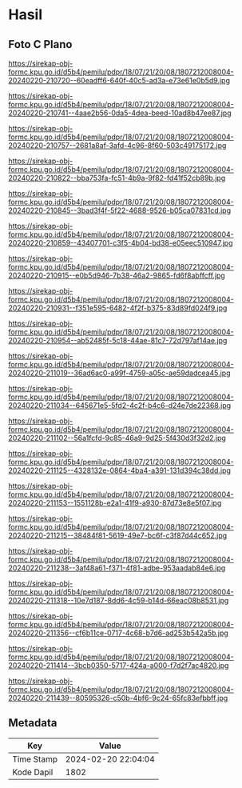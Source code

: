 # Hasil

## Foto C Plano

https://sirekap-obj-formc.kpu.go.id/d5b4/pemilu/pdpr/18/07/21/20/08/1807212008004-20240220-210720--60eadff6-640f-40c5-ad3a-e73e61e0b5d9.jpg

https://sirekap-obj-formc.kpu.go.id/d5b4/pemilu/pdpr/18/07/21/20/08/1807212008004-20240220-210741--4aae2b56-0da5-4dea-beed-10ad8b47ee87.jpg

https://sirekap-obj-formc.kpu.go.id/d5b4/pemilu/pdpr/18/07/21/20/08/1807212008004-20240220-210757--2681a8af-3afd-4c96-8f60-503c49175172.jpg

https://sirekap-obj-formc.kpu.go.id/d5b4/pemilu/pdpr/18/07/21/20/08/1807212008004-20240220-210822--bba753fa-fc51-4b9a-9f82-fd41f52cb89b.jpg

https://sirekap-obj-formc.kpu.go.id/d5b4/pemilu/pdpr/18/07/21/20/08/1807212008004-20240220-210845--3bad3f4f-5f22-4688-9526-b05ca07831cd.jpg

https://sirekap-obj-formc.kpu.go.id/d5b4/pemilu/pdpr/18/07/21/20/08/1807212008004-20240220-210859--43407701-c3f5-4b04-bd38-e05eec510947.jpg

https://sirekap-obj-formc.kpu.go.id/d5b4/pemilu/pdpr/18/07/21/20/08/1807212008004-20240220-210915--e0b5d946-7b38-46a2-9865-fd6f8abffcff.jpg

https://sirekap-obj-formc.kpu.go.id/d5b4/pemilu/pdpr/18/07/21/20/08/1807212008004-20240220-210931--f351e595-6482-4f2f-b375-83d89fd024f9.jpg

https://sirekap-obj-formc.kpu.go.id/d5b4/pemilu/pdpr/18/07/21/20/08/1807212008004-20240220-210954--ab52485f-5c18-44ae-81c7-72d797af14ae.jpg

https://sirekap-obj-formc.kpu.go.id/d5b4/pemilu/pdpr/18/07/21/20/08/1807212008004-20240220-211019--36ad6ac0-a99f-4759-a05c-ae59dadcea45.jpg

https://sirekap-obj-formc.kpu.go.id/d5b4/pemilu/pdpr/18/07/21/20/08/1807212008004-20240220-211034--645671e5-5fd2-4c2f-b4c6-d24e7de22368.jpg

https://sirekap-obj-formc.kpu.go.id/d5b4/pemilu/pdpr/18/07/21/20/08/1807212008004-20240220-211102--56a1fcfd-9c85-46a9-9d25-5f430d3f32d2.jpg

https://sirekap-obj-formc.kpu.go.id/d5b4/pemilu/pdpr/18/07/21/20/08/1807212008004-20240220-211125--4328132e-0864-4ba4-a391-131d394c38dd.jpg

https://sirekap-obj-formc.kpu.go.id/d5b4/pemilu/pdpr/18/07/21/20/08/1807212008004-20240220-211153--1551128b-e2a1-41f9-a930-87d73e8e5f07.jpg

https://sirekap-obj-formc.kpu.go.id/d5b4/pemilu/pdpr/18/07/21/20/08/1807212008004-20240220-211215--38484f81-5619-49e7-bc6f-c3f87d44c652.jpg

https://sirekap-obj-formc.kpu.go.id/d5b4/pemilu/pdpr/18/07/21/20/08/1807212008004-20240220-211238--3af48a61-f371-4f81-adbe-953aadab84e6.jpg

https://sirekap-obj-formc.kpu.go.id/d5b4/pemilu/pdpr/18/07/21/20/08/1807212008004-20240220-211318--10e7d187-8dd6-4c59-b14d-66eac08b8531.jpg

https://sirekap-obj-formc.kpu.go.id/d5b4/pemilu/pdpr/18/07/21/20/08/1807212008004-20240220-211356--cf6b11ce-0717-4c68-b7d6-ad253b542a5b.jpg

https://sirekap-obj-formc.kpu.go.id/d5b4/pemilu/pdpr/18/07/21/20/08/1807212008004-20240220-211414--3bcb0350-5717-424a-a000-f7d2f7ac4820.jpg

https://sirekap-obj-formc.kpu.go.id/d5b4/pemilu/pdpr/18/07/21/20/08/1807212008004-20240220-211439--80595326-c50b-4bf6-9c24-65fc83efbbff.jpg


## Metadata

| Key        | Value               |
| ---------- | ------------------- |
| Time Stamp | 2024-02-20 22:04:04 |
| Kode Dapil | 1802                |



